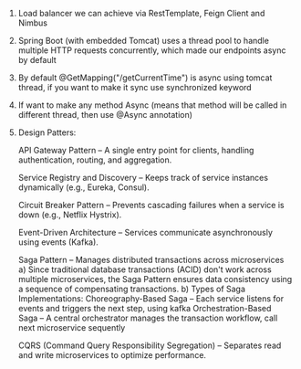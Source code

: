 1. Load balancer we can achieve via RestTemplate, Feign Client and Nimbus 
2. Spring Boot (with embedded Tomcat) uses a thread pool to handle multiple HTTP requests concurrently, which made our endpoints async by default
3. By default @GetMapping("/getCurrentTime") is async using tomcat thread, if you want to make it sync use synchronized keyword
4. If want to make any method Async (means that method will be called in different thread, then use @Async annotation)
5. Design Patters:


    API Gateway Pattern – A single entry point for clients, handling authentication, routing, and aggregation.

    Service Registry and Discovery – Keeps track of service instances dynamically (e.g., Eureka, Consul).
    
    Circuit Breaker Pattern – Prevents cascading failures when a service is down (e.g., Netflix Hystrix).

    Event-Driven Architecture – Services communicate asynchronously using events (Kafka).
    
    Saga Pattern – Manages distributed transactions across microservices
     a) Since traditional database transactions (ACID) don't work across multiple microservices, the Saga Pattern ensures data consistency using a sequence of compensating transactions.
     b) Types of Saga Implementations:
            Choreography-Based Saga – Each service listens for events and triggers the next step, using kafka
            Orchestration-Based Saga – A central orchestrator manages the transaction workflow, call next microservice sequently

    CQRS (Command Query Responsibility Segregation) – Separates read and write microservices to optimize performance.